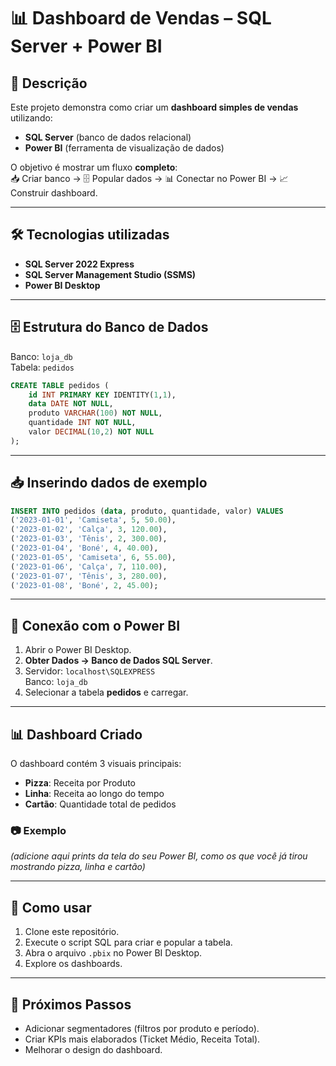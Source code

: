 # 📊 Dashboard de Vendas – SQL Server + Power BI

## 📌 Descrição
Este projeto demonstra como criar um **dashboard simples de vendas** utilizando:
- **SQL Server** (banco de dados relacional)
- **Power BI** (ferramenta de visualização de dados)

O objetivo é mostrar um fluxo **completo**:  
📥 Criar banco → 🗄️ Popular dados → 📊 Conectar no Power BI → 📈 Construir dashboard.

---

## 🛠️ Tecnologias utilizadas
- **SQL Server 2022 Express**  
- **SQL Server Management Studio (SSMS)**  
- **Power BI Desktop**  

---

## 🗄️ Estrutura do Banco de Dados
Banco: `loja_db`  
Tabela: `pedidos`

```sql
CREATE TABLE pedidos (
    id INT PRIMARY KEY IDENTITY(1,1),
    data DATE NOT NULL,
    produto VARCHAR(100) NOT NULL,
    quantidade INT NOT NULL,
    valor DECIMAL(10,2) NOT NULL
);
```

---

## 📥 Inserindo dados de exemplo
```sql
INSERT INTO pedidos (data, produto, quantidade, valor) VALUES
('2023-01-01', 'Camiseta', 5, 50.00),
('2023-01-02', 'Calça', 3, 120.00),
('2023-01-03', 'Tênis', 2, 300.00),
('2023-01-04', 'Boné', 4, 40.00),
('2023-01-05', 'Camiseta', 6, 55.00),
('2023-01-06', 'Calça', 7, 110.00),
('2023-01-07', 'Tênis', 3, 280.00),
('2023-01-08', 'Boné', 2, 45.00);
```

---

## 🔗 Conexão com o Power BI
1. Abrir o Power BI Desktop.  
2. **Obter Dados → Banco de Dados SQL Server**.  
3. Servidor: `localhost\SQLEXPRESS`  
   Banco: `loja_db`  
4. Selecionar a tabela **pedidos** e carregar.  

---

## 📊 Dashboard Criado
O dashboard contém 3 visuais principais:

- **Pizza**: Receita por Produto  
- **Linha**: Receita ao longo do tempo  
- **Cartão**: Quantidade total de pedidos  

### 📷 Exemplo
*(adicione aqui prints da tela do seu Power BI, como os que você já tirou mostrando pizza, linha e cartão)*

---

## 🚀 Como usar
1. Clone este repositório.  
2. Execute o script SQL para criar e popular a tabela.  
3. Abra o arquivo `.pbix` no Power BI Desktop.  
4. Explore os dashboards.  

---

## 📌 Próximos Passos
- Adicionar segmentadores (filtros por produto e período).  
- Criar KPIs mais elaborados (Ticket Médio, Receita Total).  
- Melhorar o design do dashboard.  
